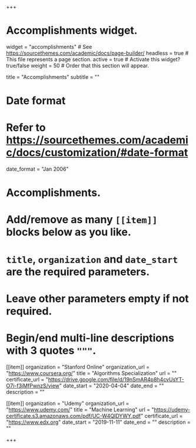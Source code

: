 +++
# Accomplishments widget.
widget = "accomplishments"  # See https://sourcethemes.com/academic/docs/page-builder/
headless = true  # This file represents a page section.
active = true  # Activate this widget? true/false
weight = 50  # Order that this section will appear.

title = "Accomplish&shy;ments"
subtitle = ""

# Date format
#   Refer to https://sourcethemes.com/academic/docs/customization/#date-format
date_format = "Jan 2006"

# Accomplishments.
#   Add/remove as many `[[item]]` blocks below as you like.
#   `title`, `organization` and `date_start` are the required parameters.
#   Leave other parameters empty if not required.
#   Begin/end multi-line descriptions with 3 quotes `"""`.

[[item]]
  organization = "Stanford Online"
  organization_url = "https://www.coursera.org/"
  title = "Algorithms Specialization"
  url = ""
  certificate_url = "https://drive.google.com/file/d/19nSmAR4p8h4cvUsYT-O7i-f3jMfPwnzS/view"
  date_start = "2020-04-04"
  date_end = ""
  description = ""

[[item]]
  organization = "Udemy"
  organization_url = "https://www.udemy.com/"
  title = "Machine Learning"
  url = "https://udemy-certificate.s3.amazonaws.com/pdf/UC-W4QIDYWY.pdf"
  certificate_url = "https://www.edx.org"
  date_start = "2019-11-11"
  date_end = ""
  description = ""

+++
